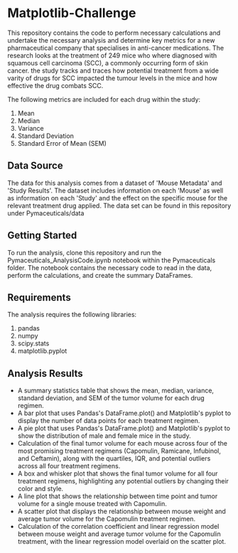 # Matplotlib-Challenge

This repository contains the code to perform necessary calculations and undertake  the necessary analysis and determine key metrics for a new pharmaceutical company that specialises in anti-cancer medications. The research looks at the treatment of 249 mice who where diagnosed with squamous cell carcinoma (SCC), a commonly occurring form of skin cancer. the study tracks and traces how potential treatment from a wide varity of drugs for SCC impacted the tumour levels in the mice and how effective the drug combats SCC.

The following metrics are included for each drug within the study:
1) Mean
2) Median
3) Variance
4) Standard Deviation
5) Standard Error of Mean (SEM)

## Data Source
The data for this analysis comes from a dataset of 'Mouse Metadata' and 'Study Results'. The dataset includes information on each 'Mouse' as well as information on each 'Study' and the effect on the specific mouse for the relevant treatment drug applied. The data set can be found in this repository under Pymaceuticals/data

## Getting Started
To run the analysis, clone this repository and run the Pymaceuticals_AnalysisCode.ipynb notebook within the Pymaceuticals folder. The notebook contains the necessary code to read in the data, perform the calculations, and create the summary DataFrames.

## Requirements
The analysis requires the following libraries:
1) pandas
2) numpy
3) scipy.stats
4) matplotlib.pyplot

## Analysis Results 
* A summary statistics table that shows the mean, median, variance, standard deviation, and SEM of the tumor volume for each drug regimen.
* A bar plot that uses Pandas's DataFrame.plot() and Matplotlib's pyplot to display the number of data points for each treatment regimen.
* A pie plot that uses Pandas's DataFrame.plot() and Matplotlib's pyplot to show the distribution of male and female mice in the study.
* Calculation of the final tumor volume for each mouse across four of the most promising treatment regimens (Capomulin, Ramicane, Infubinol, and Ceftamin), along with the quartiles, IQR, and potential outliers across all four treatment regimens.
* A box and whisker plot that shows the final tumor volume for all four treatment regimens, highlighting any potential outliers by changing their color and style.
* A line plot that shows the relationship between time point and tumor volume for a single mouse treated with Capomulin.
* A scatter plot that displays the relationship between mouse weight and average tumor volume for the Capomulin treatment regimen.
* Calculation of the correlation coefficient and linear regression model between mouse weight and average tumor volume for the Capomulin treatment, with the linear regression model overlaid on the scatter plot.
